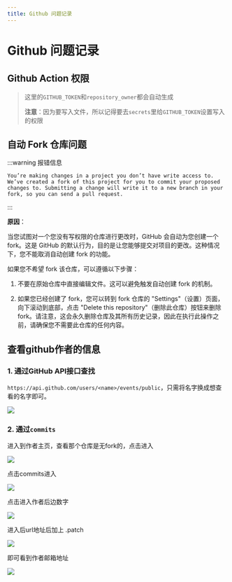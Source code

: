 ```yaml
---
title: Github 问题记录
---
```


# Github 问题记录

## Github Action 权限

> 这里的`GITHUB_TOKEN`和`repository_owner`都会自动生成
> 
> **注意**：因为要写入文件，所以记得要去`secrets`里给`GITHUB_TOKEN`设置写入的权限

## 自动 Fork 仓库问题

:::warning 报错信息

`You’re making changes in a project you don’t have write access to. We’ve created a fork of this project for you to commit your proposed changes to. Submitting a change will write it to a new branch in your fork, so you can send a pull request.`

:::

**原因**：

当您试图对一个您没有写权限的仓库进行更改时，GitHub 会自动为您创建一个 fork。这是 GitHub 的默认行为，目的是让您能够提交对项目的更改。这种情况下，您不能取消自动创建 fork 的功能。

如果您不希望 fork 该仓库，可以遵循以下步骤：

1. 不要在原始仓库中直接编辑文件。这可以避免触发自动创建 fork 的机制。

2. 如果您已经创建了 fork，您可以转到 fork 仓库的 "Settings"（设置）页面，向下滚动到底部，点击 "Delete this repository"（删除此仓库）按钮来删除 fork。请注意，这会永久删除仓库及其所有历史记录，因此在执行此操作之前，请确保您不需要此仓库的任何内容。

## 查看github作者的信息

### 1. 通过GitHub API接口查找

`https://api.github.com/users/<name>/events/public`，只需将名字换成想查看的名字即可。

![](https://image.cha138.com/20221212/fb08834235d94c6b87b1b756fbbef31c.jpg)

### 2. 通过`commits`

进入到作者主页，查看那个仓库是无fork的，点击进入

![](https://image.cha138.com/20221212/a1f9a93d345441e88fc159bad59d3894.jpg)

点击commits进入

![](https://image.cha138.com/20221212/e42df6c4ebbe4931a20a8f6d3fe1cfec.jpg)

点击进入作者后边数字

![](https://image.cha138.com/20221212/541331b33b4c438091f813088b583a5e.jpg)

进入后url地址后加上 .patch

![](https://image.cha138.com/20221212/05029392c50a40c0b94934ff333cbace.jpg)

即可看到作者邮箱地址

![](https://image.cha138.com/20221212/b48b7872e587482b94e830fec6e80d7f.jpg)